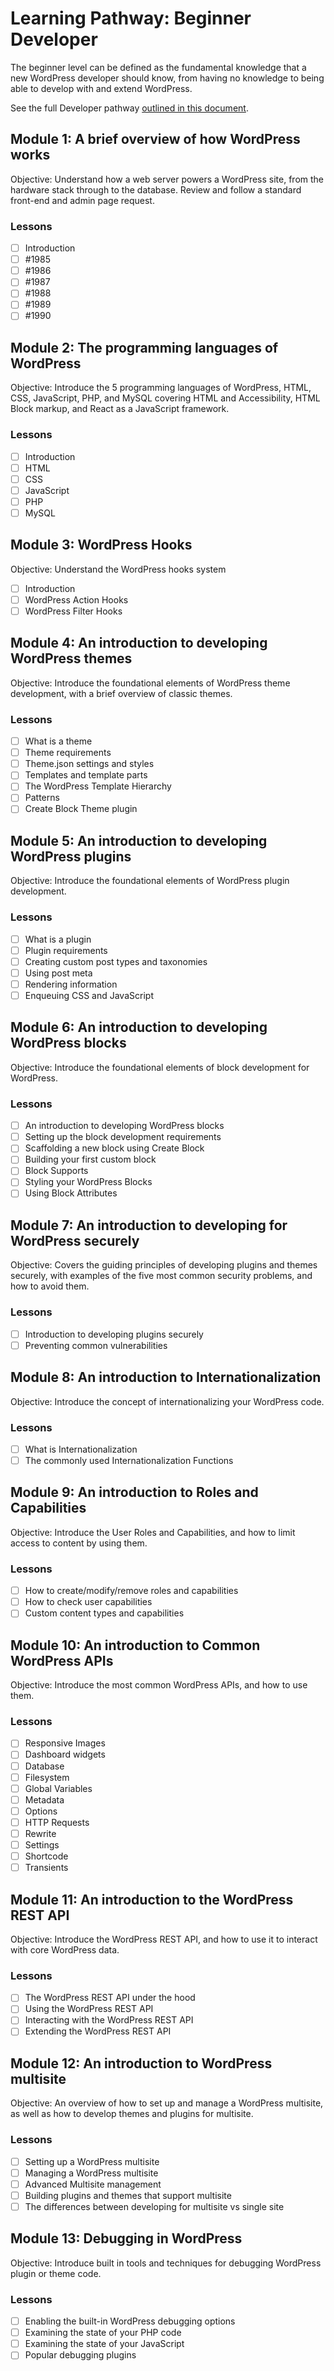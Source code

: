 # Learning Pathway: Beginner Developer

The beginner level can be defined as the fundamental knowledge that a new WordPress developer should know, from having no knowledge to being able to develop with and extend WordPress.

See the full Developer pathway [outlined in this document](https://docs.google.com/spreadsheets/d/1uOm1I62zZLoZGm1rMI2_Ihvul_Z8hwbCExFirr_zhjI/edit#gid=227009618).

## Module 1: A brief overview of how WordPress works

Objective: Understand how a web server powers a WordPress site, from the hardware stack through to the database. Review and follow a standard front-end and admin page request.

### Lessons

- [ ] Introduction
- [ ] #1985
- [ ] #1986
- [ ] #1987
- [ ] #1988
- [ ] #1989
- [ ] #1990

## Module 2: The programming languages of WordPress

Objective: Introduce the 5 programming languages of WordPress, HTML, CSS, JavaScript, PHP, and MySQL
covering HTML and Accessibility, HTML Block markup, and React as a JavaScript framework.

### Lessons

- [ ] Introduction
- [ ] HTML
- [ ] CSS
- [ ] JavaScript
- [ ] PHP
- [ ] MySQL

## Module 3: WordPress Hooks

Objective: Understand the WordPress hooks system

- [ ] Introduction
- [ ] WordPress Action Hooks
- [ ] WordPress Filter Hooks

## Module 4: An introduction to developing WordPress themes

Objective: Introduce the foundational elements of WordPress theme development, with a brief overview of classic themes.

### Lessons

- [ ] What is a theme
- [ ] Theme requirements
- [ ] Theme.json settings and styles
- [ ] Templates and template parts
- [ ] The WordPress Template Hierarchy
- [ ] Patterns
- [ ] Create Block Theme plugin

## Module 5: An introduction to developing WordPress plugins

Objective: Introduce the foundational elements of WordPress plugin development.

### Lessons

- [ ] What is a plugin
- [ ] Plugin requirements
- [ ] Creating custom post types and taxonomies
- [ ] Using post meta
- [ ] Rendering information
- [ ] Enqueuing CSS and JavaScript

## Module 6: An introduction to developing WordPress blocks

Objective: Introduce the foundational elements of block development for WordPress.

### Lessons

- [ ] An introduction to developing WordPress blocks
- [ ] Setting up the block development requirements
- [ ] Scaffolding a new block using Create Block
- [ ] Building your first custom block
- [ ] Block Supports
- [ ] Styling your WordPress Blocks
- [ ] Using Block Attributes

## Module 7: An introduction to developing for WordPress securely

Objective: Covers the guiding principles of developing plugins and themes securely, with examples of the five most common security problems, and how to avoid them.

### Lessons

- [ ] Introduction to developing plugins securely
- [ ] Preventing common vulnerabilities

## Module 8: An introduction to Internationalization

Objective: Introduce the concept of internationalizing your WordPress code.

### Lessons

- [ ] What is Internationalization
- [ ] The commonly used Internationalization Functions

## Module 9: An introduction to Roles and Capabilities

Objective: Introduce the User Roles and Capabilities, and how to limit access to content by using them.

### Lessons

- [ ] How to create/modify/remove roles and capabilities
- [ ] How to check user capabilities
- [ ] Custom content types and capabilities

## Module 10: An introduction to Common WordPress APIs

Objective: Introduce the most common WordPress APIs, and how to use them.

### Lessons

- [ ] Responsive Images
- [ ] Dashboard widgets
- [ ] Database
- [ ] Filesystem
- [ ] Global Variables
- [ ] Metadata
- [ ] Options
- [ ] HTTP Requests
- [ ] Rewrite
- [ ] Settings
- [ ] Shortcode
- [ ] Transients

## Module 11: An introduction to the WordPress REST API

Objective: Introduce the WordPress REST API, and how to use it to interact with core WordPress data.

### Lessons

- [ ] The WordPress REST API under the hood
- [ ] Using the WordPress REST API
- [ ] Interacting with the WordPress REST API
- [ ] Extending the WordPress REST API

## Module 12: An introduction to WordPress multisite

Objective: An overview of how to set up and manage a WordPress multisite, as well as how to develop themes and plugins for multisite.

### Lessons

- [ ] Setting up a WordPress multisite
- [ ] Managing a WordPress multisite
- [ ] Advanced Multisite management
- [ ] Building plugins and themes that support multisite
- [ ] The differences between developing for multisite vs single site

## Module 13: Debugging in WordPress

Objective: Introduce built in tools and techniques for debugging WordPress plugin or theme code.

### Lessons

- [ ] Enabling the built-in WordPress debugging options
- [ ] Examining the state of your PHP code
- [ ] Examining the state of your JavaScript
- [ ] Popular debugging plugins